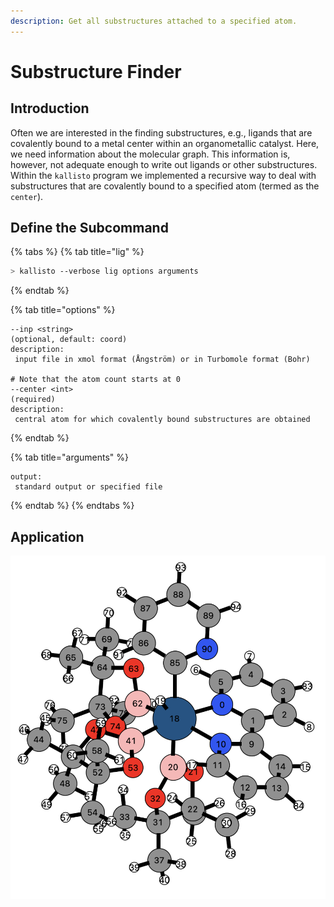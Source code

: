 ```yaml
---
description: Get all substructures attached to a specified atom.
---
```


# Substructure Finder

## Introduction

Often we are interested in the finding substructures, e.g., ligands that are covalently bound to a metal center within an organometallic catalyst. Here, we need information about the molecular graph. This information is, however, not adequate enough to write out ligands or other substructures. Within the `kallisto` program we implemented a recursive way to deal with substructures that are covalently bound to a specified atom \(termed as the `center`\).

## Define the Subcommand

{% tabs %}
{% tab title="lig" %}
```bash
> kallisto --verbose lig options arguments
```
{% endtab %}

{% tab title="options" %}
```markup
--inp <string> 
(optional, default: coord)
description: 
 input file in xmol format (Ångström) or in Turbomole format (Bohr)

# Note that the atom count starts at 0
--center <int>
(required)
description:
 central atom for which covalently bound substructures are obtained
```
{% endtab %}

{% tab title="arguments" %}
```text
output: 
 standard output or specified file
```
{% endtab %}
{% endtabs %}

## Application

![Transition state structure for the oxidative addition \(Hartwig&apos;s Iridium catalyzed borylation\)](../.gitbook/assets/iridium_exs.png)

